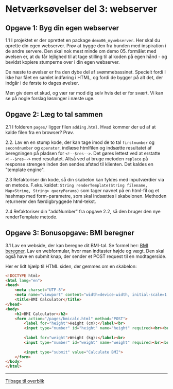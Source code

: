 # Netværksøvelser del 3: webserver

## Opgave 1: Byg din egen webserver

1.1 I projektet er der oprettet en package `demo06_mywebserver`. Her skal du oprette din egen webserver. Prøv at bygge den fra bunden med inspiration i de andre servere. Den skal nok mest minde om demo 05. formålet med øvelsen er, at du får lejlighed til at tage stilling til al koden på egen hånd - og bevidst kopiere stumperne over i din egen webserver.

De næste to øvelser er fra den dybe del af svømmebassinet. Specielt
fordi I ikke har fået en samlet indføring i HTML, og fordi
de bygger på alt det, der indgår i de første to dages øvelser.

Men giv dem et skud, og vær rar mod dig selv hvis det er for svært. Vi kan se på nogle forslag løsninger i næste uge.

## Opgave 2: Læg to tal sammen

2.1 I folderen `pages/` ligger filen `adding.html`. Hvad kommer der
ud af at kalde filen fra en browser? Prøv.

2.2. Lav en en stump kode, der kan tage imod de to tal `firstnumber` og `secondnumber` og `operator`, indlæse htmlfilen og indsætte resultatet af beregningen på pladsen for `<!--$res-->`. Det gøres lettest ved at erstatte `<!--$res-->` med resultatet. Altså ved
at bruge metoden `replace` på response strengen inden den sendes afsted til klienten. Det kaldes en "template engine".

2.3 Refaktoriser din kode, så din skabelon kan fyldes med inputværdier via en metode. F.eks. kaldet: `String renderTemplate(String filename, Map<String, String> queryParams)` som tager
navnet på en html-fil og et hashmap med form-parametre, som skal indsættes i skabelonen. Methoden returnerer den færdigbryggede html-tekst.

2.4 Refaktoriser din "addNumber" fra opgave 2.2, så den bruger den nye renderTemplate metode.

## Opgave 3: Bonusopgave: BMI beregner

3.1 Lav en webside, der kan beregne dit BMI-tal. Se formel her: [BMI beregner](https://iform.dk/vaegttab/hvad-betyder-dit-bmi-tal). Lav en webformular, hvor man indtaster højde og vægt. Den skal også have en submit knap, der sender et POST request til en modtagerside.

Her er lidt hjælp til HTML siden, der gemmes om en skabelon:

```html
<!DOCTYPE html>
<html lang="en">
<head>
    <meta charset="UTF-8">
    <meta name="viewport" content="width=device-width, initial-scale=1.0">
    <title>BMI Calculator</title>
</head>
<body>
    <h2>BMI Calculator</h2>
    <form action="/pages/bmicalc.html" method="POST">
        <label for="height">Height (cm):</label><br>
        <input type="number" id="height" name="height" required><br><br>
        
        <label for="weight">Weight (kg):</label><br>
        <input type="number" id="weight" name="weight" required><br><br>
        
        <input type="submit" value="Calculate BMI">
    </form>
</body>
</html>
```

<hr/>

[Tilbage til overblik](./exercises_overview.md)
